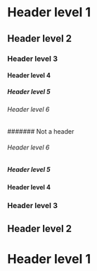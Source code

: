# Header level 1
## Header level 2
### Header level 3
#### Header level 4
##### Header level 5
###### Header level 6
####### Not a header
###### Header level 6 ######
##### Header level 5 #####
#### Header level 4 ####
### Header level 3 ###
## Header level 2 ##
# Header level 1 #
#
